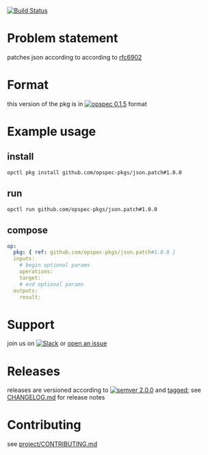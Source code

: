 [![Build Status](https://travis-ci.org/opspec-pkgs/json.patch.svg?branch=master)](https://travis-ci.org/opspec-pkgs/json.patch)

# Problem statement

patches json according to according to [rfc6902](https://tools.ietf.org/html/rfc6902)

# Format

this version of the pkg is in [![opspec 0.1.5](https://img.shields.io/badge/opspec-0.1.5-brightgreen.svg?colorA=6b6b6b&colorB=fc16be)](https://opspec.io/0.1.5/packages.html) format

# Example usage

## install

```shell
opctl pkg install github.com/opspec-pkgs/json.patch#1.0.0
```

## run

```
opctl run github.com/opspec-pkgs/json.patch#1.0.0
```

## compose

```yaml
op:
  pkg: { ref: github.com/opspec-pkgs/json.patch#1.0.0 }
  inputs:
    # begin optional params
    operations:
    target:
    # end optional params
  outputs:
    result:
```

# Support

join us on
[![Slack](https://opspec-slackin.herokuapp.com/badge.svg)](https://opspec-slackin.herokuapp.com/)
or
[open an issue](https://github.com/opspec-pkgs/json.patch/issues)

# Releases

releases are versioned according to
[![semver 2.0.0](https://img.shields.io/badge/semver-2.0.0-brightgreen.svg)](http://semver.org/spec/v2.0.0.html)
and [tagged](https://git-scm.com/book/en/v2/Git-Basics-Tagging); see
[CHANGELOG.md](CHANGELOG.md) for release notes

# Contributing

see
[project/CONTRIBUTING.md](https://github.com/opspec-pkgs/project/blob/master/CONTRIBUTING.md)
